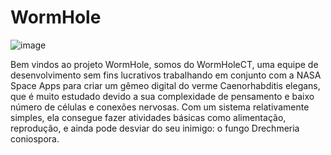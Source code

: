# WormHole
![image](https://github.com/FabriThomas/WormHole/assets/133991330/33ed56f2-36e7-4c52-98fa-995c64adefaa) <br>

Bem vindos ao projeto WormHole, somos do WormHoleCT, uma equipe de desenvolvimento sem fins lucrativos trabalhando em conjunto com a NASA Space Apps para criar um gêmeo digital do verme  Caenorhabditis elegans, que é muito estudado devido a sua complexidade de pensamento e baixo número de células e conexões nervosas. Com um sistema relativamente simples, ela consegue fazer atividades básicas como alimentação, reprodução, e ainda pode desviar do seu inimigo: o fungo Drechmeria coniospora.
